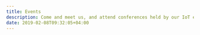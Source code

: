 ```yaml
---
title: Events
description: Come and meet us, and attend conferences held by our IoT experts!
date: 2019-02-08T09:32:05+04:00
---
```

